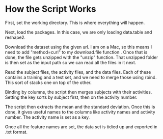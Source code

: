 # How the Script Works

First, set the working directory. This is where everything will happen.

Next, load the packages. In this case, we are only loading data.table and reshape2.

Download the dataset using the given url. I am on a Mac, so this means I need to add "method=curl" to my download.file function . Once that is done, the file gets unzipped with the "unzip" function. That unzipped folder is then set as the input path so we can read all the files in it next. 

Read the subject files, the activity files, and the data files. Each of these contains a training and a test set, and we need to merge those using rbind. This sort of stacks one on top of the other. 

Binding by columns, the script then merges subjects with their activities. Setting the key sorts by subject first, then on the activity number. 

The script then extracts the mean and the standard deviation. Once this is done, it gives useful names to the columns like activity names and activity number. The activity name is set as a key. 

Once all the feature names are set, the data set is tidied up and exported in .txt format.








